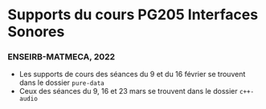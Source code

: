 # Supports du cours PG205 Interfaces Sonores

### ENSEIRB-MATMECA, 2022

* Les supports de cours des séances du 9 et du 16 février se trouvent dans le dossier `pure-data`
* Ceux des séances du 9, 16 et 23 mars se trouvent dans le dossier `c++-audio`